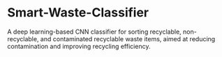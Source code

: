 # Smart-Waste-Classifier
A deep learning-based CNN classifier for sorting recyclable, non-recyclable, and contaminated recyclable waste items, aimed at reducing contamination and improving recycling efficiency.
